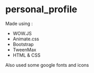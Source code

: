 # personal_profile


Made using :
- WOW.JS
- Animate.css
- Bootstrap
- TweenMax
- HTML & CSS

Also used some google fonts and icons
